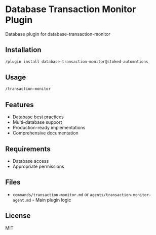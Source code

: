 # Database Transaction Monitor Plugin

Database plugin for database-transaction-monitor

## Installation

```bash
/plugin install database-transaction-monitor@stoked-automations
```

## Usage

```bash
/transaction-monitor
```

## Features

- Database best practices
- Multi-database support
- Production-ready implementations
- Comprehensive documentation

## Requirements

- Database access
- Appropriate permissions

## Files

- `commands/transaction-monitor.md` or `agents/transaction-monitor-agent.md` - Main plugin logic

## License

MIT
